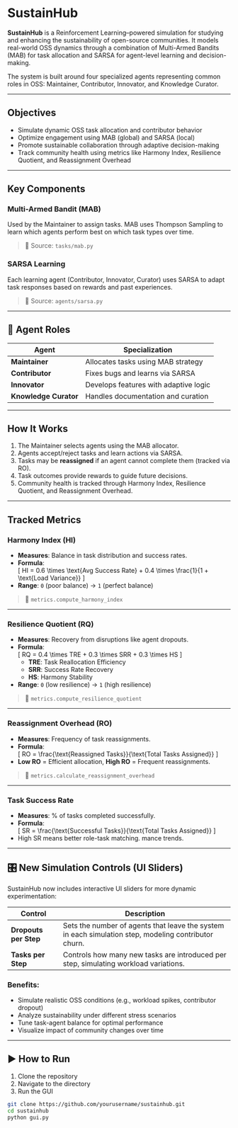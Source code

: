 # SustainHub

**SustainHub** is a Reinforcement Learning–powered simulation for studying and enhancing the sustainability of open-source communities. It models real-world OSS dynamics through a combination of Multi-Armed Bandits (MAB) for task allocation and SARSA for agent-level learning and decision-making.

The system is built around four specialized agents representing common roles in OSS: Maintainer, Contributor, Innovator, and Knowledge Curator. 

---

## Objectives

- Simulate dynamic OSS task allocation and contributor behavior
- Optimize engagement using MAB (global) and SARSA (local)
- Promote sustainable collaboration through adaptive decision-making
- Track community health using metrics like Harmony Index, Resilience Quotient, and Reassignment Overhead

---

## Key Components

### Multi-Armed Bandit (MAB)
Used by the Maintainer to assign tasks. MAB uses Thompson Sampling to learn which agents perform best on which task types over time.

> 📁 Source: `tasks/mab.py`

### SARSA Learning
Each learning agent (Contributor, Innovator, Curator) uses SARSA to adapt task responses based on rewards and past experiences.

> 📁 Source: `agents/sarsa.py`

---

## 👥 Agent Roles

| Agent             | Specialization                        |
|-------------------|---------------------------------------|
| **Maintainer**        | Allocates tasks using MAB strategy     |
| **Contributor**       | Fixes bugs and learns via SARSA        |
| **Innovator**         | Develops features with adaptive logic  |
| **Knowledge Curator** | Handles documentation and curation     |

---

## How It Works

1. The Maintainer selects agents using the MAB allocator.
2. Agents accept/reject tasks and learn actions via SARSA.
3. Tasks may be **reassigned** if an agent cannot complete them (tracked via RO).
4. Task outcomes provide rewards to guide future decisions.
5. Community health is tracked through Harmony Index, Resilience Quotient, and Reassignment Overhead.

---

## Tracked Metrics

### **Harmony Index (HI)**
- **Measures**: Balance in task distribution and success rates.
- **Formula**:  
  \[
  HI = 0.6 \times \text{Avg Success Rate} + 0.4 \times \frac{1}{1 + \text{Load Variance}}
  \]
- **Range**: `0` (poor balance) → `1` (perfect balance)  
> 📁 `metrics.compute_harmony_index`

---

### **Resilience Quotient (RQ)**
- **Measures**: Recovery from disruptions like agent dropouts.
- **Formula**:  
  \[
  RQ = 0.4 \times TRE + 0.3 \times SRR + 0.3 \times HS
  \]
  - **TRE**: Task Reallocation Efficiency  
  - **SRR**: Success Rate Recovery  
  - **HS**: Harmony Stability  
- **Range**: `0` (low resilience) → `1` (high resilience)  
> 📁 `metrics.compute_resilience_quotient`

---

### **Reassignment Overhead (RO)**
- **Measures**: Frequency of task reassignments.
- **Formula**:  
  \[
  RO = \frac{\text{Reassigned Tasks}}{\text{Total Tasks Assigned}}
  \]
- **Low RO** = Efficient allocation, **High RO** = Frequent reassignments.  
> 📁 `metrics.calculate_reassignment_overhead`

---

### **Task Success Rate**
- **Measures**: % of tasks completed successfully.
- **Formula**:  
  \[
  SR = \frac{\text{Successful Tasks}}{\text{Total Tasks Assigned}}
  \]
- High SR means better role-task matching.
mance trends.

---

## 🎛 New Simulation Controls (UI Sliders)

SustainHub now includes interactive UI sliders for more dynamic experimentation:

| Control             | Description                                                                 |
|---------------------|-----------------------------------------------------------------------------|
| **Dropouts per Step** | Sets the number of agents that leave the system in each simulation step, modeling contributor churn. |
| **Tasks per Step**    | Controls how many new tasks are introduced per step, simulating workload variations. |

### Benefits:
- Simulate realistic OSS conditions (e.g., workload spikes, contributor dropout)
- Analyze sustainability under different stress scenarios
- Tune task-agent balance for optimal performance
- Visualize impact of community changes over time

---

## ▶ How to Run 

1. Clone the repository
2. Navigate to the directory
3. Run the GUI

```bash
git clone https://github.com/yourusername/sustainhub.git
cd sustainhub
python gui.py
